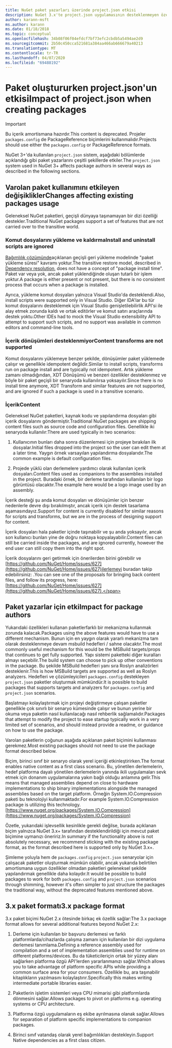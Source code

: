 ```yaml
---
title: NuGet paket yazarları üzerinde project.json etkisi
description: NuGet 3.x'te project.json uygulamasının desteklenmeyen özellikler, içerik ve paket biçimi gibi paket yazarlarını nasıl etkilediğine ilişkin ayrıntılar.
author: karann-msft
ms.author: karann
ms.date: 01/18/2018
ms.topic: conceptual
ms.openlocfilehash: 34b08f06f04efdcf7bf73efc2cbdb5a5494ae2d9
ms.sourcegitcommit: 2b50c450cca521681a384aa466ab666679a40213
ms.translationtype: MT
ms.contentlocale: tr-TR
ms.lasthandoff: 04/07/2020
ms.locfileid: "69488192"
---
```

# <a name="impact-of-projectjson-when-creating-packages"></a><span data-ttu-id="5337d-103">Paket oluştururken project.json'un etkisi</span><span class="sxs-lookup"><span data-stu-id="5337d-103">Impact of project.json when creating packages</span></span>

> [!Important]
> <span data-ttu-id="5337d-104">Bu içerik amortismana hazırdır.</span><span class="sxs-lookup"><span data-stu-id="5337d-104">This content is deprecated.</span></span> <span data-ttu-id="5337d-105">Projeler `packages.config` de PackageReference biçimlerini kullanmalıdır.</span><span class="sxs-lookup"><span data-stu-id="5337d-105">Projects should use either the `packages.config` or PackageReference formats.</span></span>

<span data-ttu-id="5337d-106">NuGet 3+'da kullanılan `project.json` sistem, aşağıdaki bölümlerde açıklandığı gibi paket yazarlarını çeşitli şekillerde etkiler.</span><span class="sxs-lookup"><span data-stu-id="5337d-106">The `project.json` system used in NuGet 3+ affects package authors in several ways as described in the following sections.</span></span>

## <a name="changes-affecting-existing-packages-usage"></a><span data-ttu-id="5337d-107">Varolan paket kullanımını etkileyen değişiklikler</span><span class="sxs-lookup"><span data-stu-id="5337d-107">Changes affecting existing packages usage</span></span>

<span data-ttu-id="5337d-108">Geleneksel NuGet paketleri, geçişli dünyaya taşınamayan bir dizi özelliği destekler.</span><span class="sxs-lookup"><span data-stu-id="5337d-108">Traditional NuGet packages support a set of features that are not carried over to the transitive world.</span></span>

### <a name="install-and-uninstall-scripts-are-ignored"></a><span data-ttu-id="5337d-109">Komut dosyalarını yükleme ve kaldırma</span><span class="sxs-lookup"><span data-stu-id="5337d-109">Install and uninstall scripts are ignored</span></span>

<span data-ttu-id="5337d-110">[Bağımlılık çözümünde](../concepts/dependency-resolution.md#dependency-resolution-with-packagereference)açıklanan geçişli geri yükleme modelinde "paket yükleme süresi" kavramı yoktur.</span><span class="sxs-lookup"><span data-stu-id="5337d-110">The transitive restore model, described in [Dependency resolution](../concepts/dependency-resolution.md#dependency-resolution-with-packagereference), does not have a concept of "package install time".</span></span> <span data-ttu-id="5337d-111">Paket var veya yok, ancak paket yüklendiğinde oluşan tutarlı bir işlem yoktur.</span><span class="sxs-lookup"><span data-stu-id="5337d-111">A package is either present or not present, but there is no consistent process that occurs when a package is installed.</span></span>

<span data-ttu-id="5337d-112">Ayrıca, yükleme komut dosyaları yalnızca Visual Studio'da desteklendi.</span><span class="sxs-lookup"><span data-stu-id="5337d-112">Also, install scripts were supported only in Visual Studio.</span></span> <span data-ttu-id="5337d-113">Diğer IDA'lar bu tür komut dosyalarını desteklemek için Visual Studio genişletilebilirlik API'si ile alay etmek zorunda kaldı ve ortak editörler ve komut satırı araçlarında destek yoktu.</span><span class="sxs-lookup"><span data-stu-id="5337d-113">Other IDEs had to mock the Visual Studio extensibility API to attempt to support such scripts, and no support was available in common editors and command-line tools.</span></span>

### <a name="content-transforms-are-not-supported"></a><span data-ttu-id="5337d-114">İçerik dönüşümleri desteklenmiyor</span><span class="sxs-lookup"><span data-stu-id="5337d-114">Content transforms are not supported</span></span>

<span data-ttu-id="5337d-115">Komut dosyalarını yüklemeye benzer şekilde, dönüşümler paket yüklemede çalışır ve genellikle idempotent değildir.</span><span class="sxs-lookup"><span data-stu-id="5337d-115">Similar to install scripts, transforms run on package install and are typically not idempotent.</span></span> <span data-ttu-id="5337d-116">Artık yükleme zamanı olmadığından, XDT Dönüşümü ve benzeri özellikler desteklenmez ve böyle bir paket geçişli bir senaryoda kullanılırsa yoksayılır.</span><span class="sxs-lookup"><span data-stu-id="5337d-116">Since there is no install time anymore, XDT Transform and similar features are not supported, and are ignored if such a package is used in a transitive scenario.</span></span>

### <a name="content"></a><span data-ttu-id="5337d-117">İçerik</span><span class="sxs-lookup"><span data-stu-id="5337d-117">Content</span></span>

<span data-ttu-id="5337d-118">Geleneksel NuGet paketleri, kaynak kodu ve yapılandırma dosyaları gibi içerik dosyalarını göndermiştir.</span><span class="sxs-lookup"><span data-stu-id="5337d-118">Traditional NuGet packages are shipping content files such as source code and configuration files.</span></span> <span data-ttu-id="5337d-119">Genellikle iki senaryoda kullanılır:</span><span class="sxs-lookup"><span data-stu-id="5337d-119">There are used typically in two scenarios:</span></span>

1. <span data-ttu-id="5337d-120">Kullanıcının bunları daha sonra düzenlemesi için projeye bırakılan ilk dosyalar.</span><span class="sxs-lookup"><span data-stu-id="5337d-120">Initial files dropped into the project so the user can edit them at a later time.</span></span> <span data-ttu-id="5337d-121">Yaygın örnek varsayılan yapılandırma dosyalarıdır.</span><span class="sxs-lookup"><span data-stu-id="5337d-121">The common example is default configuration files.</span></span>

1. <span data-ttu-id="5337d-122">Projede yüklü olan derlemelere yardımcı olarak kullanılan içerik dosyaları.</span><span class="sxs-lookup"><span data-stu-id="5337d-122">Content files used as companions to the assemblies installed in the project.</span></span> <span data-ttu-id="5337d-123">Buradaki örnek, bir derleme tarafından kullanılan bir logo görüntüsü olacaktır.</span><span class="sxs-lookup"><span data-stu-id="5337d-123">The example here would be a logo image used by an assembly.</span></span>

<span data-ttu-id="5337d-124">İçerik desteği şu anda komut dosyaları ve dönüşümler için benzer nedenlerle devre dışı bırakılmıştır, ancak içerik için destek tasarlama aşamasındayız.</span><span class="sxs-lookup"><span data-stu-id="5337d-124">Support for content is currently disabled for similar reasons for scripts and transforms, but we are in the process of designing support for content.</span></span>

<span data-ttu-id="5337d-125">İçerik dosyaları hala paketler içinde taşınabilir ve şu anda yoksayılır, ancak son kullanıcı bunları yine de doğru noktaya kopyalayabilir.</span><span class="sxs-lookup"><span data-stu-id="5337d-125">Content files can still be carried inside the packages, and are ignored currently, however the end user can still copy them into the right spot.</span></span>

<span data-ttu-id="5337d-126">İçerik dosyalarını geri getirmek için önerilerden birini görebilir ve [https://github.com/NuGet/Home/issues/627](https://github.com/NuGet/Home/issues/627)ilerlemeyi buradan takip edebilirsiniz: .</span><span class="sxs-lookup"><span data-stu-id="5337d-126">You can see one of the proposals for bringing back content files, and follow its progress, here: [https://github.com/NuGet/Home/issues/627](https://github.com/NuGet/Home/issues/627).</span></span>

## <a name="impact-for-package-authors"></a><span data-ttu-id="5337d-127">Paket yazarlar için etki</span><span class="sxs-lookup"><span data-stu-id="5337d-127">Impact for package authors</span></span>

<span data-ttu-id="5337d-128">Yukarıdaki özellikleri kullanan paketlerfarklı bir mekanizma kullanmak zorunda kalacak.</span><span class="sxs-lookup"><span data-stu-id="5337d-128">Packages using the above features would have to use a different mechanism.</span></span> <span data-ttu-id="5337d-129">Bunun için en yaygın olarak yararlı mekanizma tam olarak desteklenmeye devam msbuild hedefleri / sahne olacaktır.</span><span class="sxs-lookup"><span data-stu-id="5337d-129">The most commonly useful mechanism for this would be the MSBuild targets/props that continues to get fully supported.</span></span> <span data-ttu-id="5337d-130">Yapı sistemi paketteki diğer kuralları almayı seçebilir.</span><span class="sxs-lookup"><span data-stu-id="5337d-130">The build system can choose to pick up other conventions in the package.</span></span> <span data-ttu-id="5337d-131">Bu şekilde MSBuild hedefleri yanı sıra Roslyn analizörleri desteklenir.</span><span class="sxs-lookup"><span data-stu-id="5337d-131">This is how MSBuild targets are supported as well as Roslyn analyzers.</span></span> <span data-ttu-id="5337d-132">Hedefleri ve çözümleyicileri `packages.config` destekleyen `project.json` paketler oluşturmak mümkündür.</span><span class="sxs-lookup"><span data-stu-id="5337d-132">It is possible to build packages that supports targets and analyzers for `packages.config` and `project.json` scenarios.</span></span>

<span data-ttu-id="5337d-133">Başlatmayı kolaylaştırmak için projeyi değiştirmeye çalışan paketler genellikle çok sınırlı bir senaryo kümesinde çalışır ve bunun yerine bir okuma veya paketin nasıl kullanılacağı nasıI rehberlik sağlamalıdır.</span><span class="sxs-lookup"><span data-stu-id="5337d-133">Packages that attempt to modify the project to ease startup typically work in a very limited set of scenarios, and should instead provide a readme, or guidance on how to use the package.</span></span>

<span data-ttu-id="5337d-134">Varolan paketlerin çoğunun aşağıda açıklanan paket biçimini kullanması gerekmez.</span><span class="sxs-lookup"><span data-stu-id="5337d-134">Most existing packages should not need to use the package format described below.</span></span>

<span data-ttu-id="5337d-135">Biçim, birinci sınıf bir senaryo olarak yerel içeriği etkinleştirirken.</span><span class="sxs-lookup"><span data-stu-id="5337d-135">The format enables native content as a first class scenario.</span></span> <span data-ttu-id="5337d-136">Bu, yönetilen derlemelerin, hedef platforma dayalı yönetilen derlemelerin yanında ikili uygulamaları sevk etmek için donanım uygulamalarına yakın bağlı olduğu anlamına gelir.</span><span class="sxs-lookup"><span data-stu-id="5337d-136">This means that managed assemblies depend on close to hardware implementations to ship binary implementations alongside the managed assemblies based on the target platform.</span></span> <span data-ttu-id="5337d-137">Örneğin System.IO.Compression paketi bu teknolojiyi kullanmaktadır.</span><span class="sxs-lookup"><span data-stu-id="5337d-137">For example System.IO.Compression package is utilizing this technology.</span></span> [https://www.nuget.org/packages/System.IO.Compression](https://www.nuget.org/packages/System.IO.Compression)

<span data-ttu-id="5337d-138">Özetle, yukarıdaki işlevsellik kesinlikle gerekli değilse, burada açıklanan biçim yalnızca NuGet 3.x+ tarafından desteklendirildiği için mevcut paket biçimine uymanızı öneririz.</span><span class="sxs-lookup"><span data-stu-id="5337d-138">In summary if the functionality above is not absolutely necessary, we recommend sticking with the existing package format, as the format described here is supported only by NuGet 3.x+.</span></span>

<span data-ttu-id="5337d-139">Şimleme yoluyla hem de `packages.config` `project.json` senaryolar için çalışacak paketler oluşturmak mümkün olabilir, ancak yukarıda belirtilen amortismana uygun özellikler olmadan paketleri geleneksel şekilde yapılandırmak genellikle daha kolaydır.</span><span class="sxs-lookup"><span data-stu-id="5337d-139">It would be possible to build packages to work for both `packages.config` and `project.json` scenarios through shimming, however it's often simpler to just structure the packages the traditional way, without the deprecated features mentioned above.</span></span>

## <a name="3x-package-format"></a><span data-ttu-id="5337d-140">3.x paket formatı</span><span class="sxs-lookup"><span data-stu-id="5337d-140">3.x package format</span></span>

<span data-ttu-id="5337d-141">3.x paket biçimi NuGet 2.x ötesinde birkaç ek özellik sağlar:</span><span class="sxs-lookup"><span data-stu-id="5337d-141">The 3.x package format allows for several additional features beyond NuGet 2.x:</span></span>

1. <span data-ttu-id="5337d-142">Derleme için kullanılan bir başvuru derlemesi ve farklı platformlarda/cihazlarda çalışma zamanı için kullanılan bir dizi uygulama derlemesi tanımlama.</span><span class="sxs-lookup"><span data-stu-id="5337d-142">Defining a reference assembly used for compilation and a set of implementation assemblies used for runtime on different platforms/devices.</span></span> <span data-ttu-id="5337d-143">Bu da tüketicileriçin ortak bir yüzey alanı sağlarken platforma özgü API'lerden yararlanmanızı sağlar.</span><span class="sxs-lookup"><span data-stu-id="5337d-143">Which allows you to take advantage of platform specific APIs while providing a common surface area for your consumers.</span></span> <span data-ttu-id="5337d-144">Özellikle bu, ara taşınabilir kitaplıkların yazılmasını kolaylaştırır.</span><span class="sxs-lookup"><span data-stu-id="5337d-144">Specifically this makes writing intermediate portable libraries easier.</span></span>

1. <span data-ttu-id="5337d-145">Paketlerin işletim sistemleri veya CPU mimarisi gibi platformlarda dönmesini sağlar.</span><span class="sxs-lookup"><span data-stu-id="5337d-145">Allows packages to pivot on platforms e.g. operating systems or CPU architecture.</span></span>

1. <span data-ttu-id="5337d-146">Platforma özgü uygulamaların eş ekibe ayrılmasına olanak sağlar.</span><span class="sxs-lookup"><span data-stu-id="5337d-146">Allows for separation of platform specific implementations to companion packages.</span></span>

1. <span data-ttu-id="5337d-147">Birinci sınıf vatandaş olarak yerel bağımlılıkları destekleyin.</span><span class="sxs-lookup"><span data-stu-id="5337d-147">Support Native dependencies as a first class citizen.</span></span>
